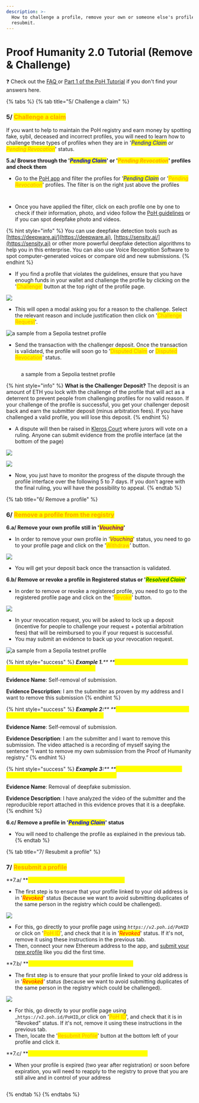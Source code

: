 ```yaml
---
description: >-
  How to challenge a profile, remove your own or someone else's profile and
  resubmit.
---
```


# Proof Humanity 2.0 Tutorial (Remove & Challenge)

❓ Check out the [FAQ ](https://kleros.gitbook.io/docs/products/proof-of-humanity/poh-faq)or [Part 1 of the PoH Tutorial](https://kleros.gitbook.io/docs/products/proof-of-humanity/proof-of-humanity-tutorial) if you don't find your answers here.

{% tabs %}
{% tab title="5/ Challenge a claim" %}
### 5/ <mark style="color:orange;">Challenge a claim</mark>

If you want to help to maintain the PoH registry and earn money by spotting fake, sybil, deceased and incorrect profiles, you will need to learn how to challenge these types of profiles when they are in '_<mark style="color:blue;">Pending Claim</mark> or <mark style="color:orange;">Pending Revocation</mark>_' status.

**5.a/ Browse through the '**_<mark style="color:blue;">**Pending Claim**</mark>_**' or '**_<mark style="color:orange;">**Pending Revocation**</mark>_**' profiles and check them**

* Go to the [PoH app](https://v2.poh.id/) and filter the profiles for '_<mark style="color:blue;">Pending Claim</mark>_ or '_<mark style="color:orange;">Pending Revocation</mark>_' profiles. The filter is on the right just above the profiles&#x20;

<div>

<img src="../../.gitbook/assets/pending claim.png" alt="">

 

<figure><img src="../../.gitbook/assets/pending revocation.png" alt=""><figcaption></figcaption></figure>

</div>

* Once you have applied the filter, click on each profile one by one to check if their information, photo, and video follow the [PoH guidelines](https://cdn.kleros.link/ipfs/QmcEvNrofibGt1MQSCk7G1fFboiMyfHoYyns4En4kWG5hU) or if you can spot deepfake photo and videos.

{% hint style="info" %}
You can use deepfake detection tools such as [https://deepware.ai/](https://deepware.ai), [https://sensity.ai/](https://sensity.ai) or other more powerful deepfake detection algorithms to help you in this enterprise. You can also use Voice Recognition Software to spot computer-generated voices or compare old and new submissions.
{% endhint %}

* If you find a profile that violates the guidelines, ensure that you have enough funds in your wallet and challenge the profile by clicking on the '<mark style="color:orange;">Challenge'</mark> button at the top right of the profile page.

![](<../../.gitbook/assets/challenge period.png>)

* This will open a modal asking you for a reason to the challenge. Select the relevant reason and include justification then click on '<mark style="color:orange;">Challenge Request</mark>'.

![a sample from a Sepolia testnet profile](<../../.gitbook/assets/challenge reason.png>)

* Send the transaction with the challenger deposit. Once the transaction is validated, the profile will soon go to '<mark style="color:orange;">Disputed Claim</mark> or <mark style="color:orange;">Disputed Revocation</mark>' status.

<figure><img src="../../.gitbook/assets/disputed claim.png" alt=""><figcaption><p>a sample from a Sepolia testnet profile</p></figcaption></figure>

{% hint style="info" %}
**What is the Challenger Deposit?** The deposit is an amount of ETH you lock with the challenge of the profile that will act as a deterrent to prevent people from challenging profiles for no valid reason. If your challenge of the profile is successful, you get your challenger deposit back and earn the submitter deposit (minus arbitration fees). If you have challenged a valid profile, you will lose this deposit.
{% endhint %}

* A dispute will then be raised in [Kleros Court](https://kleros.gitbook.io/docs/products/court) where jurors will vote on a ruling. Anyone can submit evidence from the profile interface (at the bottom of the page)

![](<../../.gitbook/assets/add evidence.png>)

![](<../../.gitbook/assets/evidence prompt (1).png>)

* Now, you just have to monitor the progress of the dispute through the profile interface over the following 5 to 7 days. If you don't agree with the final ruling, you will have the possibility to appeal.
{% endtab %}

{% tab title="6/ Remove a profile" %}
### 6/ <mark style="color:orange;">Remove a profile from the registry</mark>

**6.a/ Remove your own profile still in '**_<mark style="color:purple;">**Vouching**</mark>_**'**

* In order to remove your own profile in '_<mark style="color:purple;">Vouching</mark>_' status, you need to go to your profile page and click on the '<mark style="color:orange;">Withdraw</mark>' button.

![](../../.gitbook/assets/advance.png)

* You will get your deposit back once the transaction is validated.

**6.b/ Remove or revoke a profile in Registered status or '**_<mark style="color:green;">**Resolved Claim**</mark>_**'**

* In order to remove or revoke a registered profile, you need to go to the registered profile page and click on the '<mark style="color:orange;">Revoke</mark>' button.

![](../../.gitbook/assets/revoke.png)

* In your revocation request, you will be asked to lock up a deposit (incentive for people to challenge your request + potential arbitration fees) that will be reimbursed to you if your request is successful.
* You may submit an evidence to back up your revocation request.

![a sample from a Sepolia testnet profile](../../.gitbook/assets/revocation.png)

{% hint style="success" %}
_**Example 1.**** **<mark style="color:yellow;">**Send a removal request from the same address as the submitter.**</mark>_

**Evidence Name**: Self-removal of submission.

**Evidence Description**: I am the submitter as proven by my address and I want to remove this submission
{% endhint %}

{% hint style="success" %}
_**Example 2:**** **<mark style="color:yellow;">**Send a removal request from a different address than the submitter.**</mark>_

**Evidence Name**: Self-removal of submission.

**Evidence Description**: I am the submitter and I want to remove this submission. The video attached is a recording of myself saying the sentence “I want to remove my own submission from the Proof of Humanity registry.”
{% endhint %}

{% hint style="success" %}
_**Example 3:**** **<mark style="color:yellow;">**Send a removal request to remove a malicious or incorrect submission**</mark>_

**Evidence Name**: Removal of deepfake submission.

**Evidence Description**: I have analyzed the video of the submitter and the reproducible report attached in this evidence proves that it is a deepfake.
{% endhint %}

**6.c/ Remove a profile in '**_<mark style="color:blue;">**Pending Claim**</mark>_**' status**

* You will need to challenge the profile as explained in the previous tab.
{% endtab %}

{% tab title="7/ Resubmit a profile" %}
### 7/ <mark style="color:orange;">Resubmit a profile</mark>

**7.a/ **<mark style="color:yellow;">**Resubmit a profile from a new address**</mark>

* The first step is to ensure that your profile linked to your old address is in '_<mark style="color:red;">Revoked</mark>_' status (because we want to avoid submitting duplicates of the same person in the registry which could be challenged).

![](../../.gitbook/assets/revoked.png)

* For this, go directly to your profile page using _`https://v2.poh.id/PoHID`_ or click on '<mark style="color:orange;">PoH ID</mark>', and check that it is in '_<mark style="color:red;">Revoked</mark>_' status. If it's not, remove it using these instructions in the previous tab.
* Then, connect your new Ethereum address to the app, and [submit your new profile](https://kleros.gitbook.io/docs/products/proof-of-humanity/proof-of-humanity-tutorial#1-register-your-profile-5-10mn) like you did the first time.

**7.b/ **<mark style="color:yellow;">**Resubmit a profile from the same address**</mark>

* The first step is to ensure that your profile linked to your old address is in '_<mark style="color:red;">Revoked</mark>'_ status (because we want to avoid submitting duplicates of the same person in the registry which could be challenged).

![](../../.gitbook/assets/revoked.png)

* For this, go directly to your profile page using _`https://v2.poh.id/PoHID`_or click on '<mark style="color:orange;">PoH ID</mark>', and check that it is in "Revoked" status. If it's not, remove it using these instructions in the previous tab.
* Then, locate the '<mark style="color:orange;">Resubmit Profile</mark>' button at the bottom left of your profile and click it.

**7.c/ **<mark style="color:yellow;">**Reapply a profile expired or soon-to-be expired**</mark>

* When your profile is expired (two year after registration) or soon before expiration, you will need to reapply to the registry to prove that you are still alive and in control of your address

<figure><img src="../../.gitbook/assets/expired.png" alt=""><figcaption></figcaption></figure>
{% endtab %}
{% endtabs %}
